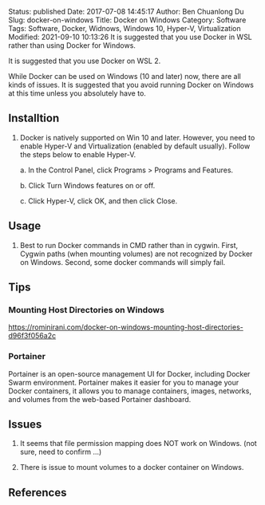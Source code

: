 Status: published
Date: 2017-07-08 14:45:17
Author: Ben Chuanlong Du
Slug: docker-on-windows
Title: Docker on Windows
Category: Software
Tags: Software, Docker, Widnows, Windows 10, Hyper-V, Virtualization
Modified: 2021-09-10 10:13:26
It is suggested that you use Docker in WSL 
rather than using Docker for Windows.


It is suggested that you use Docker on WSL 2.



While Docker can be used on Windows (10 and later) now, 
there are all kinds of issues. 
It is suggested that you avoid running Docker on Windows at this time 
unless you absolutely have to.

## Installtion

1. Docker is natively supported on Win 10 and later. 
    However, 
    you need to enable Hyper-V and Virtualization (enabled by default usually).
    Follow the steps below to enable Hyper-V.

    a. In the Control Panel, click Programs > Programs and Features.

    b. Click Turn Windows features on or off.

    c. Click Hyper-V, click OK, and then click Close.

## Usage

1. Best to run Docker commands in CMD rather than in cygwin.
    First, 
    Cygwin paths (when mounting volumes) are not recognized by Docker on Windows.
    Second, 
    some docker commands will simply fail.

## Tips


### Mounting Host Directories on Windows

https://rominirani.com/docker-on-windows-mounting-host-directories-d96f3f056a2c

### Portainer

Portainer is an open-source management UI for Docker, 
including Docker Swarm environment. 
Portainer makes it easier for you to manage your Docker containers, 
it allows you to manage containers, images, networks, and volumes from the web-based Portainer dashboard.

## Issues 

1. It seems that file permission mapping does NOT work on Windows.
    (not sure, need to confirm ...)

2. There is issue to mount volumes to a docker container on Windows. 

## References